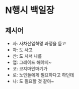# N행시 백일장

## 제시어
- 사: 사차산업혁명 과정을 듣고 
- 차: 도 사고
- 산: 도 사서 나를
- 업: 그레이드 해야지~
- 코: 코지마안마기가 
- 로: 노인들에게 필요하다고 하던데
- 나: 도 필요할 것 같아~
